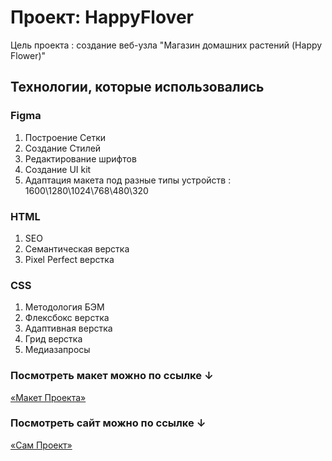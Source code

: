 # Проект: HappyFlover

Цель проекта : создание веб-узла "Магазин домашних растений (Happy Flower)"

## Технологии, которые использовались

### Figma

1. Построение Сетки
2. Создание Стилей
3. Редактирование шрифтов
4. Создание UI kit
5. Адаптация макета под разные типы устройств : 1600\1280\1024\768\480\320

### HTML

1. SEO
2. Семантическая верстка
3. Pixel Perfect верстка

### CSS

1. Методология БЭМ
2. Флексбокс верстка
3. Адаптивная верстка
4. Грид верстка
5. Медиазапросы

### Посмотреть макет можно по ссылке ↓

[«Макет Проекта»](https://www.figma.com/file/w5Fm9bIOhhXJekeLC1vQb1/HappyFlower?node-id=2%3A3)


### Посмотреть сайт можно по ссылке ↓

[«Сам Проект»](https://annybogatova.github.io/HappyFlower/)
